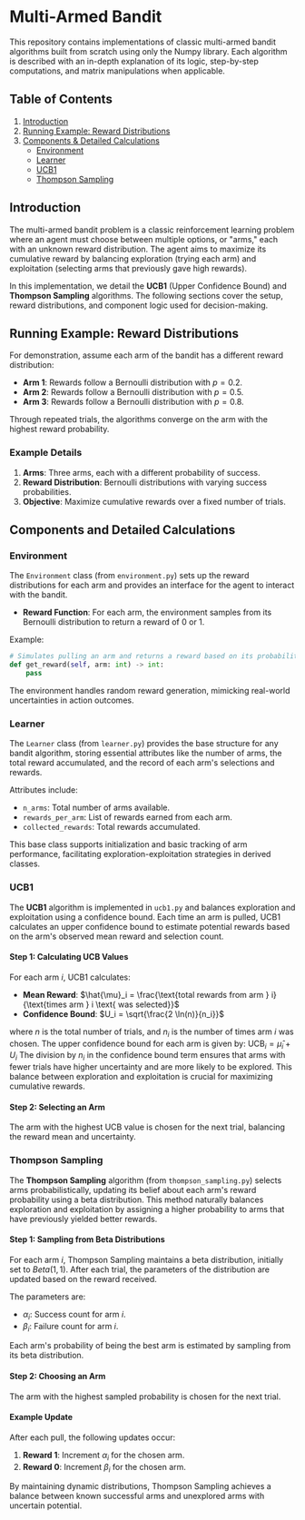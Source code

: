 
# Multi-Armed Bandit

This repository contains implementations of classic multi-armed bandit algorithms built from scratch using only the Numpy library. Each algorithm is described with an in-depth explanation of its logic, step-by-step computations, and matrix manipulations when applicable.

## Table of Contents

1. [Introduction](#introduction)
2. [Running Example: Reward Distributions](#running-example)
3. [Components & Detailed Calculations](#components-and-detailed-calculations)
    - [Environment](#environment)
    - [Learner](#learner)
    - [UCB1](#ucb1)
    - [Thompson Sampling](#thompson-sampling)

## Introduction

The multi-armed bandit problem is a classic reinforcement learning problem where an agent must choose between multiple options, or "arms," each with an unknown reward distribution. The agent aims to maximize its cumulative reward by balancing exploration (trying each arm) and exploitation (selecting arms that previously gave high rewards).

In this implementation, we detail the **UCB1** (Upper Confidence Bound) and **Thompson Sampling** algorithms. The following sections cover the setup, reward distributions, and component logic used for decision-making.

## Running Example: Reward Distributions

For demonstration, assume each arm of the bandit has a different reward distribution:
- **Arm 1**: Rewards follow a Bernoulli distribution with $p=0.2$.
- **Arm 2**: Rewards follow a Bernoulli distribution with $p=0.5$.
- **Arm 3**: Rewards follow a Bernoulli distribution with $p=0.8$.

Through repeated trials, the algorithms converge on the arm with the highest reward probability.

### Example Details

1. **Arms**: Three arms, each with a different probability of success.
2. **Reward Distribution**: Bernoulli distributions with varying success probabilities.
3. **Objective**: Maximize cumulative rewards over a fixed number of trials.

## Components and Detailed Calculations

### Environment

The `Environment` class (from `environment.py`) sets up the reward distributions for each arm and provides an interface for the agent to interact with the bandit. 

- **Reward Function**: For each arm, the environment samples from its Bernoulli distribution to return a reward of 0 or 1.

Example:
```python
# Simulates pulling an arm and returns a reward based on its probability distribution
def get_reward(self, arm: int) -> int:
    pass
```

The environment handles random reward generation, mimicking real-world uncertainties in action outcomes.

### Learner

The `Learner` class (from `learner.py`) provides the base structure for any bandit algorithm, storing essential attributes like the number of arms, the total reward accumulated, and the record of each arm's selections and rewards.

Attributes include:
- `n_arms`: Total number of arms available.
- `rewards_per_arm`: List of rewards earned from each arm.
- `collected_rewards`: Total rewards accumulated.

This base class supports initialization and basic tracking of arm performance, facilitating exploration-exploitation strategies in derived classes.

### UCB1

The **UCB1** algorithm is implemented in `ucb1.py` and balances exploration and exploitation using a confidence bound. Each time an arm is pulled, UCB1 calculates an upper confidence bound to estimate potential rewards based on the arm's observed mean reward and selection count.

#### Step 1: Calculating UCB Values

For each arm $i$, UCB1 calculates:
- **Mean Reward**: $\hat{\mu}_i = \frac{\text{total rewards from arm } i}{\text{times arm } i \text{ was selected}}$
- **Confidence Bound**: $U_i = \sqrt{\frac{2 \ln(n)}{n_i}}$

where $n$ is the total number of trials, and $n_i$ is the number of times arm $i$ was chosen. The upper confidence bound for each arm is given by:
$\text{UCB}_i = \hat{\mu}_i + U_i$
The division by $n_i$ in the confidence bound term ensures that arms with fewer trials have higher uncertainty and are more likely to be explored. This balance between exploration and exploitation is crucial for maximizing cumulative rewards.

#### Step 2: Selecting an Arm

The arm with the highest UCB value is chosen for the next trial, balancing the reward mean and uncertainty.

### Thompson Sampling

The **Thompson Sampling** algorithm (from `thompson_sampling.py`) selects arms probabilistically, updating its belief about each arm's reward probability using a beta distribution. This method naturally balances exploration and exploitation by assigning a higher probability to arms that have previously yielded better rewards.

#### Step 1: Sampling from Beta Distributions

For each arm $i$, Thompson Sampling maintains a beta distribution, initially set to $Beta(1, 1)$. After each trial, the parameters of the distribution are updated based on the reward received.

The parameters are:
- $\alpha_i$: Success count for arm $i$.
- $\beta_i$: Failure count for arm $i$.

Each arm's probability of being the best arm is estimated by sampling from its beta distribution.

#### Step 2: Choosing an Arm

The arm with the highest sampled probability is chosen for the next trial.

#### Example Update

After each pull, the following updates occur:
1. **Reward 1**: Increment $\alpha_i$ for the chosen arm.
2. **Reward 0**: Increment $\beta_i$ for the chosen arm.

By maintaining dynamic distributions, Thompson Sampling achieves a balance between known successful arms and unexplored arms with uncertain potential.